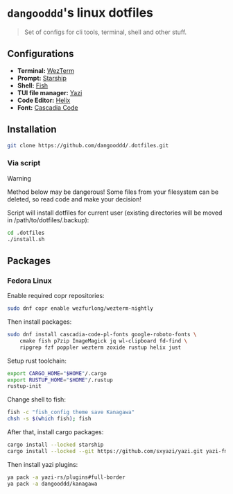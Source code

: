 # `dangooddd`'s linux dotfiles
> Set of configs for cli tools, terminal, shell and other stuff.


## Configurations 
* **Terminal:** [WezTerm](https://github.com/wez/wezterm)
* **Prompt:** [Starship](https://github.com/starship/starship)
* **Shell:** [Fish](https://github.com/fish-shell/fish-shell)
* **TUI file manager:** [Yazi](https://github.com/sxyazi/yazi)
* **Code Editor:** [Helix](https://github.com/helix-editor/helix)
* **Font:** [Cascadia Code](https://github.com/microsoft/cascadia-code)


## Installation

```bash
git clone https://github.com/dangooddd/.dotfiles.git
```

### Via script
> [!Warning]
> Method below may be dangerous! Some files from your filesystem can be deleted, so read code and make your decision!

Script will install dotfiles for current user 
(existing directories will be moved in /path/to/dotfiles/.backup):
```bash
cd .dotfiles
./install.sh
```


## Packages

### Fedora Linux

Enable required copr repositories:
```sh 
sudo dnf copr enable wezfurlong/wezterm-nightly
```

Then install packages:
```sh
sudo dnf install cascadia-code-pl-fonts google-roboto-fonts \
    cmake fish p7zip ImageMagick jq wl-clipboard fd-find \
    ripgrep fzf poppler wezterm zoxide rustup helix just
```

Setup rust toolchain:
```sh
export CARGO_HOME="$HOME"/.cargo
export RUSTUP_HOME="$HOME"/.rustup
rustup-init
```

Change shell to fish:
```sh
fish -c "fish_config theme save Kanagawa"
chsh -s $(which fish); fish
```

After that, install cargo packages:
```sh
cargo install --locked starship
cargo install --locked --git https://github.com/sxyazi/yazi.git yazi-fm yazi-cli
```

Then install yazi plugins:
```sh
ya pack -a yazi-rs/plugins#full-border
ya pack -a dangooddd/kanagawa
```
